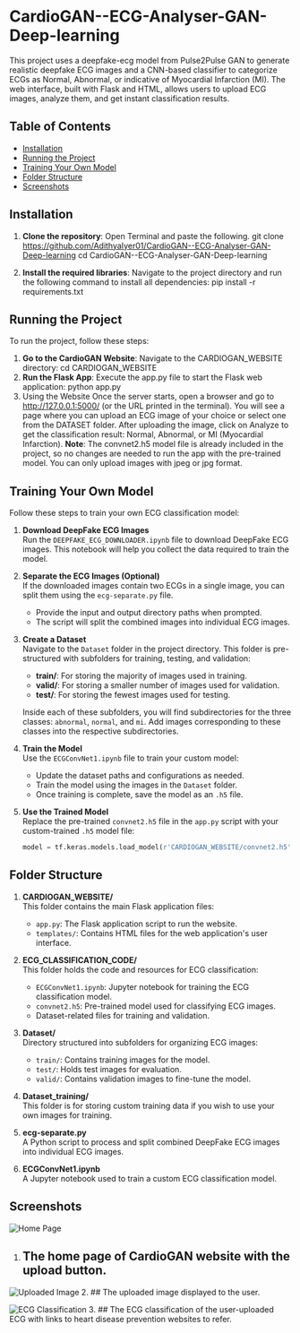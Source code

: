 # CardioGAN--ECG-Analyser-GAN-Deep-learning
 This project uses a deepfake-ecg model from Pulse2Pulse GAN to generate realistic deepfake ECG images and a CNN-based classifier to categorize ECGs as Normal, Abnormal, or indicative of Myocardial Infarction (MI). The web interface, built with Flask and HTML, allows users to upload ECG images, analyze them, and get instant classification results.

## Table of Contents
- [Installation](#installation)
- [Running the Project](#running-the-project)
- [Training Your Own Model](#training-your-own-model)
- [Folder Structure](#folder-structure)
- [Screenshots](#screenshots)

## Installation

1. **Clone the repository**:
Open Terminal and paste the following.
    git clone https://github.com/AdithyaIyer01/CardioGAN--ECG-Analyser-GAN-Deep-learning
    cd CardioGAN--ECG-Analyser-GAN-Deep-learning

2. **Install the required libraries**: 
Navigate to the project directory and run the following command to install all dependencies:
    pip install -r requirements.txt

## Running the Project

To run the project, follow these steps:

1. **Go to the CardioGAN Website**:
Navigate to the CARDIOGAN_WEBSITE directory:
    cd CARDIOGAN_WEBSITE
2. **Run the Flask App**:
Execute the app.py file to start the Flask web application:
    python app.py
3. Using the Website
Once the server starts, open a browser and go to http://127.0.0.1:5000/ (or the URL printed in the terminal). 
You will see a page where you can upload an ECG image of your choice or select one from the DATASET folder.
After uploading the image, click on Analyze to get the classification result: Normal, Abnormal, or MI (Myocardial Infarction).
**Note**:
The convnet2.h5 model file is already included in the project, so no changes are needed to run the app with the pre-trained model.
You can only upload images with jpeg or jpg format.

## Training Your Own Model

Follow these steps to train your own ECG classification model:

1. **Download DeepFake ECG Images**  
   Run the `DEEPFAKE_ECG_DOWNLOADER.ipynb` file to download DeepFake ECG images. This notebook will help you collect the data required to train the model.

2. **Separate the ECG Images (Optional)**  
   If the downloaded images contain two ECGs in a single image, you can split them using the `ecg-separate.py` file.  
   - Provide the input and output directory paths when prompted.  
   - The script will split the combined images into individual ECG images.

3. **Create a Dataset**  
   Navigate to the `Dataset` folder in the project directory. This folder is pre-structured with subfolders for training, testing, and validation:  
   - **train/**: For storing the majority of images used in training.  
   - **valid/**: For storing a smaller number of images used for validation.  
   - **test/**: For storing the fewest images used for testing.  

   Inside each of these subfolders, you will find subdirectories for the three classes: `abnormal`, `normal`, and `mi`. Add images corresponding to these classes into the respective subdirectories.

4. **Train the Model**  
   Use the `ECGConvNet1.ipynb` file to train your custom model:  
   - Update the dataset paths and configurations as needed.  
   - Train the model using the images in the `Dataset` folder.  
   - Once training is complete, save the model as an `.h5` file.

5. **Use the Trained Model**  
   Replace the pre-trained `convnet2.h5` file in the `app.py` script with your custom-trained `.h5` model file:  
   ```python
   model = tf.keras.models.load_model(r'CARDIOGAN_WEBSITE/convnet2.h5')


## Folder Structure

1. **CARDIOGAN_WEBSITE/**  
   This folder contains the main Flask application files:
   - `app.py`: The Flask application script to run the website.
   - `templates/`: Contains HTML files for the web application's user interface.

2. **ECG_CLASSIFICATION_CODE/**  
   This folder holds the code and resources for ECG classification:
   - `ECGConvNet1.ipynb`: Jupyter notebook for training the ECG classification model.
   - `convnet2.h5`: Pre-trained model used for classifying ECG images.
   - Dataset-related files for training and validation.

3. **Dataset/**  
   Directory structured into subfolders for organizing ECG images:
   - `train/`: Contains training images for the model.
   - `test/`: Holds test images for evaluation.
   - `valid/`: Contains validation images to fine-tune the model.

4. **Dataset_training/**  
   This folder is for storing custom training data if you wish to use your own images for training.

5. **ecg-separate.py**  
   A Python script to process and split combined DeepFake ECG images into individual ECG images.

6. **ECGConvNet1.ipynb**  
   A Jupyter notebook used to train a custom ECG classification model.


## Screenshots

![Home Page](Images/Screenshot%202024-06-11%20204453.png)
1. ## The home page of CardioGAN website with the upload button.

![Uploaded Image](Images/Screenshot%202024-06-11%20204609.png)
2. ## The uploaded image displayed to the user.

![ECG Classification](Images/Screenshot%202024-06-11%20204708.png)
3. ## The ECG classification of the user-uploaded ECG with links to heart disease prevention websites to refer.
